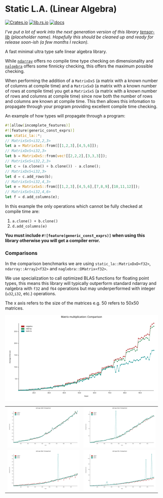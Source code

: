 # Static L.A. (Linear Algebra)

[![Crates.io](https://img.shields.io/crates/v/static-la)](https://crates.io/crates/static-la)
[![lib.rs.io](https://img.shields.io/crates/v/static-la?color=blue&label=lib.rs)](https://lib.rs/crates/static-la)
[![docs](https://img.shields.io/crates/v/static-la?color=yellow&label=docs)](https://docs.rs/static-la)

*I've put a lot of work into the next generation version of this library [tensor-lib](https://github.com/JonathanWoollett-Light/tensor-lib) (placeholder name). Hopefully this should be cleaned up and ready for release soon-ish (a few months I reckon).*

A fast minimal ultra type safe linear algebra library.

While [`ndarray`](https://docs.rs/ndarray/latest/ndarray/) offers no compile time type checking
 on dimensionality and [`nalgebra`](https://docs.rs/nalgebra/latest/nalgebra/) offers some
 finnicky checking, this offers the maximum possible checking.

When performing the addition of a `MatrixDxS` (a matrix with a known number of columns at
 compile time) and a `MatrixSxD` (a matrix with a known number of rows at compile time) you
 get a `MatrixSxS` (a matrix with a known number of rows and columns at compile time) since
 now both the number of rows and columns are known at compile time. This then allows this
 infomation to propagate through your program providing excellent compile time checking.

An example of how types will propagate through a program:
```rust
#![allow(incomplete_features)]
#![feature(generic_const_exprs)]
use static_la::*;
// MatrixSxS<i32,2,3>
let a = MatrixSxS::from([[1,2,3],[4,5,6]]);
// MatrixDxS<i32,3>
let b = MatrixDxS::from(vec![[2,2,2],[3,3,3]]);
// MatrixSxS<i32,2,3>
let c = (a.clone() + b.clone()) - a.clone();
// MatrixDxS<i32,3>
let d = c.add_rows(b);
// MatrixSxS<i32,4,3>
let e = MatrixSxS::from([[1,2,3],[4,5,6],[7,8,9],[10,11,12]]);
// MatrixSxS<i32,4,6>
let f = d.add_columns(e);
```

In this example the only operations which cannot be fully checked at compile time are:
1. `a.clone() + b.clone()`
2. `d.add_columns(e)`

 **You must include `#![feature(generic_const_exprs)]` when using this library otherwise you will get a compiler error.**

### Comparisons

In the comparison benchmarks we are using `static_la::MatrixDxD<f32>`, `ndarray::Array2<f32>` and `naglebra::DMatrix<f32>`.

We use specialization to call optimized BLAS functions for floating point types, this means this library will typically outperform standard ndarray and nalgebra with `f32` and `f64` operations but may underperformed with integer (`u32`,`i32`, etc.) operations.

The x axis refers to the size of the matrices e.g. 50 refers to 50x50 matrices.

<img src="https://github.com/JonathanWoollett-Light/static-la/blob/master/matmul.svg">

<table>
 <tr>
  <td><img src="https://github.com/JonathanWoollett-Light/static-la/blob/master/add.svg"></td>
  <td><img src="https://github.com/JonathanWoollett-Light/static-la/blob/master/sub.svg"></td>
 </tr>
 <tr></tr>
 <tr>
  <td><img src="https://github.com/JonathanWoollett-Light/static-la/blob/master/mul.svg"></td>
  <td><img src="https://github.com/JonathanWoollett-Light/static-la/blob/master/div.svg"></td>
 </tr>
 </tr>
</table>
